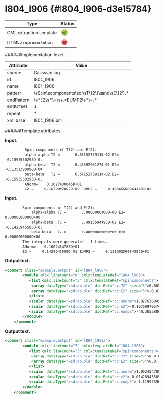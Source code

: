 # l804\_l906 {#l804_l906-d3e15784}


| Type                                                                                                                                                | Status                                                                                                                                              |
|----|----|
| CML extraction template                                                                                                                             | ![](/imgs/Total.png)                                                                                                                                |
| HTML5 representation                                                                                                                                | ![](/imgs/None.png)                                                                                                                                 |

######Implementation level

| Attribute                                                                                                                                           | Value                                                                                                                                               |
|----|----|
| *source*                                                                                                                                            | Gaussian log                                                                                                                                        |
| id                                                                                                                                                  | l804\_l906                                                                                                                                          |
| name                                                                                                                                                | l804\_l906                                                                                                                                          |
| pattern                                                                                                                                             | \\sSpin\\scomponents\\sof\\sT\\(2\\)\\sand\\sE\\(2\\).\*                                                                                            |
| endPattern                                                                                                                                          | \\s\*E2\\s\*\\=\\s+.\*EUMP2\\s\*\\=.\*                                                                                                              |
| endOffset                                                                                                                                           | 1                                                                                                                                                   |
| repeat                                                                                                                                              | \*                                                                                                                                                  |
| xml:base                                                                                                                                            | l804\_l906.xml                                                                                                                                      |

######Template attributes

**Input.**

             Spin components of T(2) and E(2):
             alpha-alpha T2 =       0.5715273911D-02 E2=     -0.1593530293D-01
             alpha-beta  T2 =       0.4459296127D-01 E2=     -0.1351390998D+00
             beta-beta   T2 =       0.5715273911D-02 E2=     -0.1593530293D-01
             ANorm=    0.1027630045D+01
             E2 =    -0.1670097057D+00 EUMP2 =    -0.40365588064343D+02
        

**Input.**

            Spin components of T(2) and E(2):
                alpha-alpha T2 =       0.0000000000D+00 E2=      0.0000000000D+00
                alpha-beta  T2 =       0.4915594995D-02 E2=     -0.1428945585D-01
                beta-beta   T2 =       0.0000000000D+00 E2=      0.0000000000D+00
            The integrals were generated   1 times.
            ANorm=    0.1002454785D+01
            E2 =    -0.1428945585D-01 EUMP2 =    -0.11199239664352D+01      
        

**Output text.**

```xml
<comment class="example.output" id="l804_l906">
        <module cmlx:lineCount="6" cmlx:templateRef="l804_l906">
           <list cmlx:lineCount="3" cmlx:templateRef="spincomponents">
            <array dataType="xsd:double" dictRef="cc:T2" size="3">0.005715273911 0.04459296127 0.005715273911</array>
            <array dataType="xsd:double" dictRef="cc:E2" size="3">-0.01593530293 -0.1351390998 -0.01593530293</array>
           </list>
           <scalar dataType="xsd:double" dictRef="cc:anorm">1.027630045</scalar>
           <scalar dataType="xsd:double" dictRef="cc:e2">-0.1670097057</scalar>
           <scalar dataType="xsd:double" dictRef="cc:eump2">-40.365588064343</scalar>
        </module>      
    </comment>
```

**Output text.**

```xml
<comment class="example.output" id="l804_l906a">
        <module cmlx:lineCount="7" cmlx:templateRef="l804_l906">      
           <list cmlx:lineCount="3" cmlx:templateRef="spincomponents">
            <array dataType="xsd:double" dictRef="cc:T2" size="3">0.0 0.004915594995 0.0</array>
            <array dataType="xsd:double" dictRef="cc:E2" size="3">0.0 -0.01428945585 0.0</array>
           </list>
           <scalar dataType="xsd:double" dictRef="cc:anorm">1.002454785</scalar>
           <scalar dataType="xsd:double" dictRef="cc:e2">-0.01428945585</scalar>
           <scalar dataType="xsd:double" dictRef="cc:eump2">-1.1199239664352</scalar>
        </module>
    </comment>
```

